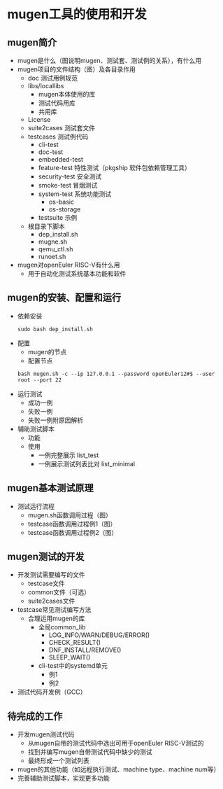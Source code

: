 # mugen工具的使用和开发  
## mugen简介  
- mugen是什么（图说明mugen、测试套、测试例的关系），有什么用  
- mugen项目的文件结构（图）及各目录作用  
    - doc 测试用例规范  
    - libs/locallibs  
        - mugen本体使用的库  
        - 测试代码用库  
        - 共用库  
    - License  
    - suite2cases 测试套文件  
    - testcases 测试例代码  
        - cli-test  
        - doc-test  
        - embedded-test  
        - feature-test 特性测试（pkgship 软件包依赖管理工具）  
        - security-test 安全测试  
        - smoke-test 冒烟测试  
        - system-test 系统功能测试  
            - os-basic  
            - os-storage  
        - testsuite 示例
    - 根目录下脚本  
        - dep_install.sh
        - mugne.sh  
        - qemu_ctl.sh  
        - runoet.sh  
- mugen对openEuler RISC-V有什么用  
    - 用于自动化测试系统基本功能和软件  
## mugen的安装、配置和运行  
- 依赖安装  
    ```shell
    sudo bash dep_install.sh
    ```
- 配置  
    - mugen的节点  
    - 配置节点  
    ```shell
    bash mugen.sh -c --ip 127.0.0.1 --password openEuler12#$ --user root --port 22
    ```
- 运行测试  
    - 成功一例  
    - 失败一例  
    - 失败一例附原因解析  
- 辅助测试脚本  
    - 功能  
    - 使用  
        - 一例完整展示 list_test  
        - 一例展示测试列表比对 list_minimal  
## mugen基本测试原理  
- 测试运行流程   
    - mugen.sh函数调用过程（图）  
    - testcase函数调用过程例1（图）  
    - testcase函数调用过程例2（图）  
## mugen测试的开发  
- 开发测试需要编写的文件  
    - testcase文件  
    - common文件（可选）  
    - suite2cases文件  
- testcase常见测试编写方法  
    - 合理运用mugen的库  
        - 全局common_lib  
            - LOG_INFO/WARN/DEBUG/ERROR()  
            - CHECK_RESULT()  
            - DNF_INSTALL/REMOVE()  
            - SLEEP_WAIT()  
        - cli-test中的systemd单元  
            - 例1  
            - 例2  
- 测试代码开发例（GCC） 
## 待完成的工作  
- 开发mugen测试代码  
    - 从mugen自带的测试代码中选出可用于openEuler RISC-V测试的  
    - 找到并编写mugen自带测试代码中缺少的测试  
    - 最终形成一个测试列表  
- mugen的其他功能（如远程执行测试、machine type、machine num等）  
- 完善辅助测试脚本，实现更多功能  